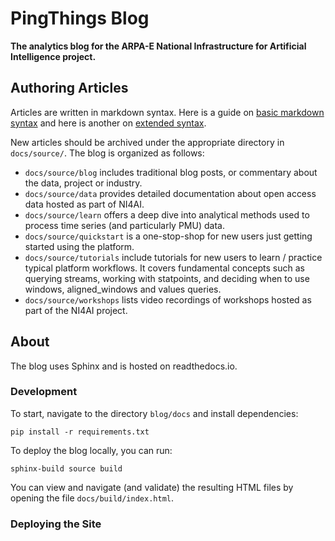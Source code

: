 # PingThings Blog

**The analytics blog for the ARPA-E National Infrastructure for Artificial Intelligence project.**

## Authoring Articles

Articles are written in markdown syntax. Here is a guide on [basic markdown syntax](https://www.markdownguide.org/basic-syntax) and here is another on [extended syntax](https://www.markdownguide.org/extended-syntax).

New articles should be archived under the appropriate directory in `docs/source/`. The blog is organized as follows:
- `docs/source/blog` includes traditional blog posts, or commentary about the data, project or industry.
- `docs/source/data` provides detailed documentation about open access data hosted as part of NI4AI.
- `docs/source/learn` offers a deep dive into analytical methods used to process time series (and particularly PMU) data.
- `docs/source/quickstart` is a one-stop-shop for new users just getting started using the platform.
- `docs/source/tutorials` include tutorials for new users to learn / practice typical platform workflows. It covers fundamental concepts such as querying streams, working with statpoints, and deciding when to use windows, aligned_windows and values queries.
- `docs/source/workshops` lists video recordings of workshops hosted as part of the NI4AI project.

## About

The blog uses Sphinx and is hosted on readthedocs.io. 

### Development

To start, navigate to the directory `blog/docs` and install dependencies:

```
pip install -r requirements.txt
```

To deploy the blog locally, you can run:

```
sphinx-build source build
```

You can view and navigate (and validate) the resulting HTML files by opening the file `docs/build/index.html`.


### Deploying the Site

